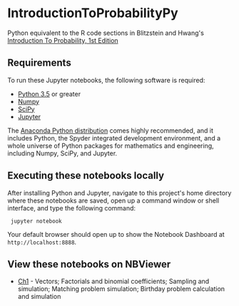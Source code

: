 # IntroductionToProbabilityPy

Python equivalent to the R code sections in Blitzstein and Hwang's [Introduction To Probability, 1st Edition](https://www.crcpress.com/Introduction-to-Probability/Blitzstein-Hwang/p/book/9781466575578)

## Requirements

To run these Jupyter notebooks, the following software is required:

* [Python 3.5](https://www.python.org/downloads/release/python-350/) or greater
* [Numpy](https://www.scipy.org/scipylib/download.html)
* [SciPy](https://scipy.org/install.html)
* [Jupyter](https://jupyter-notebook.readthedocs.io/en/stable/) 

The [Anaconda Python distribution](https://www.anaconda.com/download/) comes highly recommended, and it includes Python, the Spyder integrated development environment, and a whole universe of Python packages for mathematics and engineering, including Numpy, SciPy, and Jupyter. 

## Executing these notebooks locally
After installing Python and Jupyter, navigate to this project's home directory where these notebooks are saved, open up a command window or shell interface, and type the following command:

     jupyter notebook


Your default browser should open up to show the Notebook Dashboard at `http://localhost:8888`.



## View these notebooks on NBViewer

* [Ch1](http://bit.ly/2zSHKBP) - Vectors; Factorials and binomial coefficients; Sampling and simulation; Matching problem simulation; Birthday problem calculation and simulation

